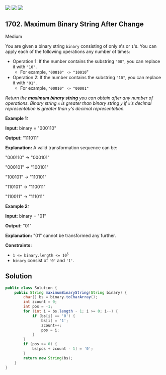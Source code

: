 [![](https://img.shields.io/github/stars/javadev/LeetCode-in-Java?label=Stars&style=flat-square)](https://github.com/javadev/LeetCode-in-Java)
[![](https://img.shields.io/github/forks/javadev/LeetCode-in-Java?label=Fork%20me%20on%20GitHub%20&style=flat-square)](https://github.com/javadev/LeetCode-in-Java/fork)
[![](https://img.shields.io/badge/-LeetCode%20in%20Kotlin-blue?style=flat-square)](https://github.com/javadev/LeetCode-in-Kotlin)

## 1702\. Maximum Binary String After Change

Medium

You are given a binary string `binary` consisting of only `0`'s or `1`'s. You can apply each of the following operations any number of times:

*   Operation 1: If the number contains the substring `"00"`, you can replace it with `"10"`.
    *   For example, `"00010" -> "10010`"
*   Operation 2: If the number contains the substring `"10"`, you can replace it with `"01"`.
    *   For example, `"00010" -> "00001"`

_Return the **maximum binary string** you can obtain after any number of operations. Binary string `x` is greater than binary string `y` if `x`'s decimal representation is greater than `y`'s decimal representation._

**Example 1:**

**Input:** binary = "000110"

**Output:** "111011"

**Explanation:** A valid transformation sequence can be: 

"000110" -> "000101"

"000101" -> "100101" 

"100101" -> "110101" 

"110101" -> "110011" 

"110011" -> "111011"

**Example 2:**

**Input:** binary = "01"

**Output:** "01"

**Explanation:** "01" cannot be transformed any further.

**Constraints:**

*   <code>1 <= binary.length <= 10<sup>5</sup></code>
*   `binary` consist of `'0'` and `'1'`.

## Solution

```java
public class Solution {
    public String maximumBinaryString(String binary) {
        char[] bs = binary.toCharArray();
        int zcount = 0;
        int pos = -1;
        for (int i = bs.length - 1; i >= 0; i--) {
            if (bs[i] == '0') {
                bs[i] = '1';
                zcount++;
                pos = i;
            }
        }
        if (pos >= 0) {
            bs[pos + zcount - 1] = '0';
        }
        return new String(bs);
    }
}
```